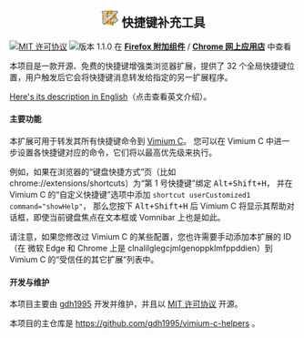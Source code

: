 <h2 align="center"><a name="readme"></a>
  <img src="icon128.png" width="32" height="32" alt="图标" />
  快捷键补充工具
</h2>

[![MIT 许可协议](https://img.shields.io/badge/许可协议-MIT-blue.svg)](LICENSE.txt)
![版本 1.1.0](https://img.shields.io/badge/release-1.1.0-orange.svg)
在 **[Firefox 附加组件](https://addons.mozilla.org/firefox/addon/shortcut-forwarding-tool/)** /
**[Chrome 网上应用店](
  https://chrome.google.com/webstore/detail/shortcut-forwarding-tool/clnalilglegcjmlgenoppklmfppddien
  )** 中查看

本项目是一款开源、免费的快捷键增强类浏览器扩展，提供了 32 个全局快捷键位置，用户触发后它会将快捷键消息转发给指定的另一扩展程序。

[Here's its description in English](README.md)（点击查看英文介绍）。

#### 主要功能

本扩展可用于转发其所有快捷键命令到 [Vimium C](https://github.com/gdh1995/vimium-c)。
您可以在 Vimium C 中进一步设置各快捷键对应的命令，它们将以最高优先级来执行。

例如，如果在浏览器的“键盘快捷方式”页（比如 chrome://extensions/shortcuts）为“第 1 号快捷键”绑定 <kbd>Alt+Shift+H</kbd>，
并在 Vimium C 的“自定义快捷键”选项中添加 `shortcut userCustomized1 command="showHelp"`，
那么您按下 <kbd>Alt+Shift+H</kbd> 后 Vimium C 将显示其帮助对话框，即使当前键盘焦点在文本框或 Vomnibar 上也是如此。

请注意，如果您修改过 Vimium C 的某些配置，您也许需要手动添加本扩展的 ID（在 微软 Edge 和 Chrome 上是
clnalilglegcjmlgenoppklmfppddien）到 Vimium C 的“受信任的其它扩展”列表中。

#### 开发与维护

本项目主要由 [gdh1995](https://github.com/gdh1995) 开发并维护，并且以 [MIT 许可协议](LICENSE.txt) 开源。

本项目的主仓库是 https://github.com/gdh1995/vimium-c-helpers 。
